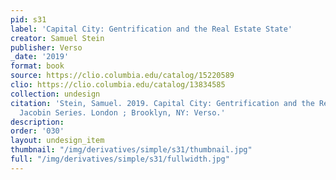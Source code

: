 ```yaml
---
pid: s31
label: 'Capital City: Gentrification and the Real Estate State'
creator: Samuel Stein
publisher: Verso
_date: '2019'
format: book
source: https://clio.columbia.edu/catalog/15220589
clio: https://clio.columbia.edu/catalog/13834585
collection: undesign
citation: 'Stein, Samuel. 2019. Capital City: Gentrification and the Real Estate State.
  Jacobin Series. London ; Brooklyn, NY: Verso.'
description:
order: '030'
layout: undesign_item
thumbnail: "/img/derivatives/simple/s31/thumbnail.jpg"
full: "/img/derivatives/simple/s31/fullwidth.jpg"
---
```

